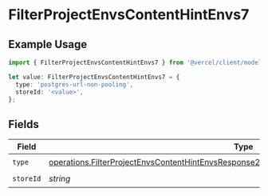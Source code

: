 # FilterProjectEnvsContentHintEnvs7

## Example Usage

```typescript
import { FilterProjectEnvsContentHintEnvs7 } from '@vercel/client/models/operations';

let value: FilterProjectEnvsContentHintEnvs7 = {
  type: 'postgres-url-non-pooling',
  storeId: '<value>',
};
```

## Fields

| Field     | Type                                                                                                                                                                                                       | Required           | Description |
| --------- | ---------------------------------------------------------------------------------------------------------------------------------------------------------------------------------------------------------- | ------------------ | ----------- |
| `type`    | [operations.FilterProjectEnvsContentHintEnvsResponse200ApplicationJSONResponseBody2Envs7Type](../../models/operations/filterprojectenvscontenthintenvsresponse200applicationjsonresponsebody2envs7type.md) | :heavy_check_mark: | N/A         |
| `storeId` | _string_                                                                                                                                                                                                   | :heavy_check_mark: | N/A         |

